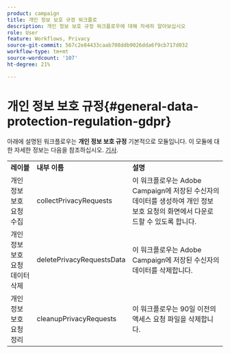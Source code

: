 ```yaml
---
product: campaign
title: 개인 정보 보호 규정 워크플로
description: 개인 정보 보호 규정 워크플로우에 대해 자세히 알아보십시오
role: User
feature: Workflows, Privacy
source-git-commit: 567c2e84433caab708ddb9026dda6f9cb717d032
workflow-type: tm+mt
source-wordcount: '107'
ht-degree: 21%

---
```



# 개인 정보 보호 규정{#general-data-protection-regulation-gdpr}


아래에 설명된 워크플로우는 **개인 정보 보호 규정** 기본적으로 모듈입니다. 이 모듈에 대한 자세한 정보는 다음을 참조하십시오. [기사](https://helpx.adobe.com/kr/campaign/kb/acc-privacy.html).

<table> 
 <tbody> 
  <tr> 
   <td> <strong>레이블</strong><br /> </td> 
   <td> <strong>내부 이름</strong><br /> </td> 
   <td> <strong>설명</strong><br /> </td> 
  </tr> 
  <tr> 
   <td> <span class="uicontrol">개인 정보 보호 요청 수집</span> <br /> </td> 
   <td> <span class="uicontrol">collectPrivacyRequests</span> <br /> </td> 
   <td> 이 워크플로우는 Adobe Campaign에 저장된 수신자의 데이터를 생성하여 개인 정보 보호 요청의 화면에서 다운로드할 수 있도록 합니다.<br /> </td> 
  </tr> 
  <tr> 
   <td> <span class="uicontrol">개인 정보 보호 요청 데이터 삭제</span> <br /> </td> 
   <td> <span class="uicontrol">deletePrivacyRequestsData</span> <br /> </td> 
   <td> 이 워크플로우는 Adobe Campaign에 저장된 수신자의 데이터를 삭제합니다.<br /> </td> 
  </tr> 
  <tr> 
   <td> <span class="uicontrol">개인 정보 보호 요청 정리</span> <br /> </td> 
   <td> <span class="uicontrol">cleanupPrivacyRequests</span> <br /> </td> 
   <td> 이 워크플로우는 90일 이전의 액세스 요청 파일을 삭제합니다.<br /> </td> 
  </tr> 
 </tbody> 
</table>

